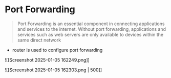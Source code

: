 # Port Forwarding

> Port Forwarding is an essential component in connecting applications and services to the internet. Without port forwarding, applications and services such as web servers are only available to devices within the same direct network

- router is used to configure port forwarding

![[Screenshot 2025-01-05 162249.png]]

![[Screenshot 2025-01-05 162303.png | 500]]

